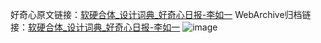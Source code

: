 好奇心原文链接：[软硬合体_设计词典_好奇心日报-李如一](https://www.qdaily.com/articles/3690.html)
WebArchive归档链接：[软硬合体_设计词典_好奇心日报-李如一](http://web.archive.org/web/20160406201346/http://www.qdaily.com/articles/3690.html)
![image](http://ww3.sinaimg.cn/large/007d5XDpgy1g3vd09msilj30u02j81e8)